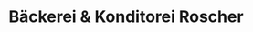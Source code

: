 ---
title: "Bäckerei & Konditorei Roscher"
url: /annaberg-buchholz/baeckerei-und-konditorei-roscher/
shop: Bäckerei
---